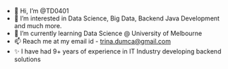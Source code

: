 - 👋 Hi, I’m @TD0401
- 👀 I’m interested in Data Science, Big Data, Backend Java Development and much more.
- 🌱 I’m currently learning Data Science @ University of Melbourne
- 📫 Reach me at my email id - trina.dumca@gmail.com
- ✨ I have had 9+ years of experience in IT Industry developing backend solutions

<!---
TD0401/TD0401 is a ✨ special ✨ repository because its `README.md` (this file) appears on your GitHub profile.
You can click the Preview link to take a look at your changes.
--->
